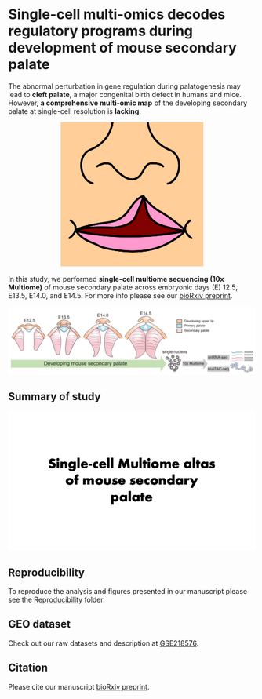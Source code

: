 # Single-cell multi-omics decodes regulatory programs during development of mouse secondary palate
The abnormal perturbation in gene regulation during palatogenesis may lead to **cleft palate**, a major congenital birth defect in humans and mice. However, **a comprehensive multi-omic map** of the developing secondary palate at single-cell resolution is **lacking**. 
<p align="center">
<img src="CleftLip.png">
</p>

In this study, we performed **single-cell multiome sequencing (10x Multiome)** of mouse secondary palate across embryonic days (E) 12.5, E13.5, E14.0, and E14.5. For more info please see our [bioRxiv preprint](https://www.biorxiv.org/content/10.1101/2022.11.02.514609v1.abstract).
<p align="center">
<img src="Workflow.PNG">
</p>

## Summary of study
<p align="center">
<img src="Animation_of_Multiome.gif">
</p>

## Reproducibility
To reproduce the analysis and figures presented in our manuscript please see the [Reproducibility](https://github.com/fangfang0906/Single_cell_multiome_palate/tree/master/Reproducibility) folder.

## GEO dataset
Check out our raw datasets and description at [GSE218576](https://www.ncbi.nlm.nih.gov/geo/query/acc.cgi?acc=GSE218576).

## Citation
Please cite our manuscript [bioRxiv preprint](https://www.biorxiv.org/content/10.1101/2022.11.02.514609v1.abstract).
